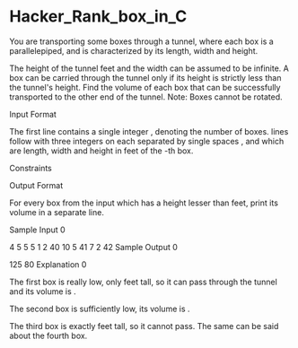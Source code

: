 # Hacker_Rank_box_in_C
You are transporting some boxes through a tunnel, where each box is a parallelepiped, and is characterized by its length, width and height.

The height of the tunnel  feet and the width can be assumed to be infinite. A box can be carried through the tunnel only if its height is strictly less than the tunnel's height. Find the volume of each box that can be successfully transported to the other end of the tunnel. Note: Boxes cannot be rotated.

Input Format

The first line contains a single integer , denoting the number of boxes.
 lines follow with three integers on each separated by single spaces  ,  and  which are length, width and height in feet of the -th box.

Constraints

Output Format

For every box from the input which has a height lesser than  feet, print its volume in a separate line.

Sample Input 0

4
5 5 5
1 2 40
10 5 41
7 2 42
Sample Output 0

125
80
Explanation 0

The first box is really low, only  feet tall, so it can pass through the tunnel and its volume is .

The second box is sufficiently low, its volume is .

The third box is exactly  feet tall, so it cannot pass. The same can be said about the fourth box.
